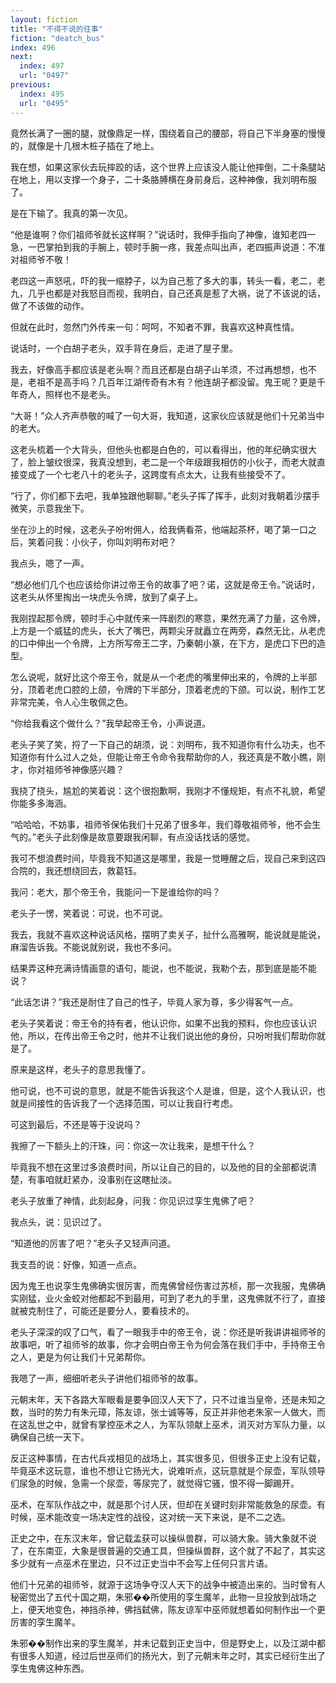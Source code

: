 ```yaml
---
layout: fiction
title: "不得不说的往事"
fiction: "deatch_bus"
index: 496
next:
  index: 497
  url: "0497"
previous:
  index: 495
  url: "0495"
---
```

竟然长满了一圈的腿，就像鼎足一样，围绕着自己的腰部，将自己下半身塞的慢慢的，就像是十几根木桩子插在了地上。

我在想，如果这家伙去玩摔跤的话，这个世界上应该没人能让他摔倒，二十条腿站在地上，用以支撑一个身子，二十条胳膊横在身前身后，这种神像，我刘明布服了。

是在下输了。我真的第一次见。

“他是谁啊？你们祖师爷就长这样啊？”说话时，我伸手指向了神像，谁知老四一急，一巴掌拍到我的手腕上，顿时手腕一疼，我差点叫出声，老四振声说道：不准对祖师爷不敬！

老四这一声怒吼，吓的我一缩脖子，以为自己惹了多大的事，转头一看，老二，老九，几乎也都是对我怒目而视，我明白，自己还真是惹了大祸，说了不该说的话，做了不该做的动作。

但就在此时，忽然门外传来一句：呵呵，不知者不罪，我喜欢这种真性情。

说话时，一个白胡子老头，双手背在身后，走进了屋子里。

我去，好像高手都应该是老头啊？而且还都是白胡子山羊须，不过再想想，也不是，老祖不是高手吗？几百年江湖传奇有木有？他连胡子都没留。鬼王呢？更是千年奇人，照样也不是老头。

“大哥！”众人齐声恭敬的喊了一句大哥，我知道，这家伙应该就是他们十兄弟当中的老大。

这老头梳着一个大背头，但他头也都是白色的，可以看得出，他的年纪确实很大了，脸上皱纹很深，我真没想到，老二是一个年级跟我相仿的小伙子，而老大就直接变成了一个七老八十的老头子，这跨度有点太大，让我有些接受不了。

“行了，你们都下去吧，我单独跟他聊聊。”老头子挥了挥手，此刻对我朝着沙摆手微笑，示意我坐下。

坐在沙上的时候，这老头子吩咐佣人，给我俩看茶，他端起茶杯，喝了第一口之后，笑着问我：小伙子，你叫刘明布对吧？

我点头，嗯了一声。

“想必他们几个也应该给你讲过帝王令的故事了吧？诺，这就是帝王令。”说话时，这老头从怀里掏出一块虎头令牌，放到了桌子上。

我刚捏起那令牌，顿时手心中就传来一阵剧烈的寒意，果然充满了力量，这令牌，上方是一个威猛的虎头，长大了嘴巴，两颗尖牙就矗立在两旁，森然无比，从老虎的口中伸出一个令牌，上方所写帝王二字，乃秦朝小篆，在下方，是虎口下巴的造型。

怎么说呢，就好比这个帝王令，就是从一个老虎的嘴里伸出来的，令牌的上半部分，顶着老虎口腔的上颌，令牌的下半部分，顶着老虎的下颌。可以说，制作工艺非常完美，令人心生敬佩之色。

“你给我看这个做什么？”我举起帝王令，小声说道。

老头子笑了笑，捋了一下自己的胡须，说：刘明布，我不知道你有什么功夫，也不知道你有什么过人之处，但能让帝王令命令我帮助你的人，我还真是不敢小瞧，刚才，你对祖师爷神像感兴趣？

我挠了挠头，尴尬的笑着说：这个很抱歉啊，我刚才不懂规矩，有点不礼貌，希望你能多多海涵。

“哈哈哈，不妨事，祖师爷保佑我们十兄弟了很多年，我们尊敬祖师爷，他不会生气的。”老头子此刻像是故意要跟我闲聊，有点没话找话的感觉。

我可不想浪费时间，毕竟我不知道这是哪里，我是一觉睡醒之后，现自己来到这四合院的，我还想绕回去，救葛钰。

我问：老大，那个帝王令，我能问一下是谁给你的吗？

老头子一愣，笑着说：可说，也不可说。

我去，我就不喜欢这种说话风格，摆明了卖关子，扯什么高雅啊，能说就是能说，麻溜告诉我。不能说就别说，我也不多问。

结果弄这种充满诗情画意的语句，能说，也不能说，我勒个去，那到底是能不能说？

“此话怎讲？”我还是耐住了自己的性子，毕竟人家为尊，多少得客气一点。

老头子笑着说：帝王令的持有者，他认识你，如果不出我的预料，你也应该认识他，所以，在传出帝王令之时，他并不让我们说出他的身份，只吩咐我们帮助你就是了。

原来是这样，老头子的意思我懂了。

他可说，也不可说的意思，就是不能告诉我这个人是谁，但是，这个人我认识，也就是间接性的告诉我了一个选择范围，可以让我自行考虑。

可这到最后，不还是等于没说吗？

我擦了一下额头上的汗珠，问：你这一次让我来，是想干什么？

毕竟我不想在这里过多浪费时间，所以让自己的目的，以及他的目的全部都说清楚，有事咱就赶紧办，没事别在这瞎扯淡。

老头子放重了神情，此刻起身，问我：你见识过孪生鬼佛了吧？

我点头，说：见识过了。

“知道他的厉害了吧？”老头子又轻声问道。

我支吾的说：好像，知道一点点。

因为鬼王也说孪生鬼佛确实很厉害，而鬼佛曾经伤害过苏桢，那一次我服，鬼佛确实刚猛，业火金蛟对他都起不到最用，可到了老九的手里，这鬼佛就不行了，直接就被克制住了，可能还是要分人，要看技术的。

老头子深深的叹了口气，看了一眼我手中的帝王令，说：你还是听我讲讲祖师爷的故事吧，听了祖师爷的故事，你才会明白帝王令为何会落在我们手中，手持帝王令之人，更是为何让我们十兄弟帮你。

我嗯了一声，细细听老头子讲他们祖师爷的故事。

元朝末年，天下各路大军眼看是要争回汉人天下了，只不过谁当皇帝，还是未知之数，当时的势力有朱元璋，陈友谅，张士诚等等，反正并非他老朱家一人做大，而在这乱世之中，就曾有掌控巫术之人，为军队领献上巫术，消灭对方军队力量，以确保自己统一天下。

反正这种事情，在古代兵戎相见的战场上，其实很多见，但很多正史上没有记载，毕竟巫术这玩意，谁也不想让它扬光大，说难听点，这玩意就是个尿壶，军队领导们尿急的时候，急需一个尿壶，等尿完了，就觉得它骚，恨不得一脚踢开。

巫术，在军队作战之中，就是那个讨人厌，但却在关键时刻非常能救急的尿壶。有时候，巫术能改变一场决定性的战役，这对统一天下来说，是不二之选。

正史之中，在东汉末年，曾记载孟获可以操纵兽群，可以骑大象。骑大象就不说了，在东南亚，大象是很普遍的交通工具，但操纵兽群，这个就了不起了，其实这多少就有一点巫术在里边，只不过正史当中不会写上任何只言片语。

他们十兄弟的祖师爷，就源于这场争夺汉人天下的战争中被造出来的。当时曾有人秘密觉出了五代十国之期，朱邪��所使用的孪生魔羊，此物一旦投放到战场之上，便天地变色，神挡杀神，佛挡弑佛，陈友谅军中巫师就想着如何制作出一个更厉害的孪生魔羊。

朱邪��制作出来的孪生魔羊，并未记载到正史当中，但是野史上，以及江湖中都有很多人知道，经过后世巫师们的扬光大，到了元朝末年之时，其实已经衍生出了孪生鬼佛这种东西。